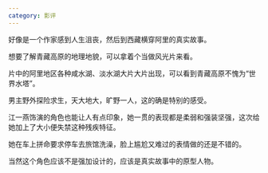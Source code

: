 ```yaml
---
category: 影评
---
```


好像是一个作家感到人生沮丧，然后到西藏横穿阿里的真实故事。

想要了解青藏高原的地理地貌，可以拿着个当做风光片来看。

片中的阿里地区各种咸水湖、淡水湖大片大片出现，可以看到青藏高原不愧为“世界水塔”。

男主野外探险求生，天大地大，旷野一人，这的确是特别的感受。

江一燕饰演的角色也能让人有点印象，她一贯的表现都是柔弱和强装坚强，这次给她加上了大小便失禁这种残疾特征。

她在车上拼命要求停车去旅馆洗澡，脸上尴尬又难过的表情做的还是不错的。

当然这个角色应该不是强加设计的，应该是真实故事中的原型人物。